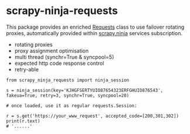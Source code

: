 # scrapy-ninja-requests
This package provides an enriched [Requests](https://pypi.org/project/requests/) class to use failover rotating proxies, automatically provided within [scrapy.ninja](https://scrapy.ninja/) services subscription.
- rotating proxies
- proxy assignment optimisation
- multi thread (synchr=True & syncpool=5)
- expected http code response control
- retry-able

```
from scrapy_ninja_requests import ninja_session

s = ninja_session(key='KJHGFSERTYUIO87654323ERFGHUIO876543', fakeua=True, retry=3, synchr=True, syncpool=20)

# once loaded, use it as regular requests.Session:

r = s.get('https://your_www_request', accepted_code=[200,301,302])
print(r.text)
# '......'
```
